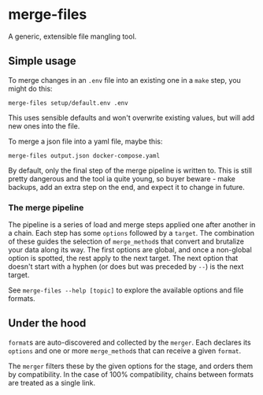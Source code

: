 # merge-files

A generic, extensible file mangling tool.



## Simple usage

To merge changes in an `.env` file into an existing one in a `make` step,
you might do this:

    merge-files setup/default.env .env

This uses sensible defaults and won't overwrite existing values, but
will add new ones into the file.

To merge a json file into a yaml file, maybe this:

    merge-files output.json docker-compose.yaml

By default, only the final step of the merge pipeline is written to. This is
still pretty dangerous and the tool ia quite young, so buyer beware - make
backups, add an extra step on the end, and expect it to change in future.

### The merge pipeline

The pipeline is a series of load and merge steps applied one after another in
a chain. Each step has some `options` followed by a `target`. The combination
of these guides the selection of `merge_method`s that convert and brutalize
your data along its way. The first options are global, and once a non-global
option is spotted, the rest apply to the next target. The next option that
doesn't start with a hyphen (or does but was preceded by `--`) is the next
target.

See `merge-files --help [topic]` to explore the available options and file
formats.

## Under the hood

`format`s are auto-discovered and collected by the `merger`. Each declares
its `options` and one or more `merge_method`s that can receive a given
`format`.

The `merger` filters these by the given options for the stage, and orders
them by compatibility. In the case of 100% compatibility, chains between
formats are treated as a single link.
